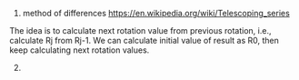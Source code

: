 1) method of differences
https://en.wikipedia.org/wiki/Telescoping_series

The idea is to calculate next rotation value from previous rotation, i.e., calculate Rj from Rj-1. We can calculate initial value of result as R0, then keep calculating next rotation values.


2) 

